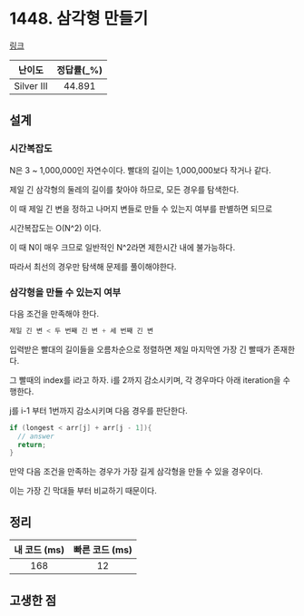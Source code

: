 # 1448. 삼각형 만들기

[링크](https://www.acmicpc.net/problem/1448)

|   난이도   | 정답률(\_%) |
| :--------: | :---------: |
| Silver III |   44.891    |

## 설계

### 시간복잡도

N은 3 ~ 1,000,000인 자연수이다. 빨대의 길이는 1,000,000보다 작거나 같다.

제일 긴 삼각형의 둘레의 길이를 찾아야 하므로, 모든 경우를 탐색한다.

이 때 제일 긴 변을 정하고 나머지 변들로 만들 수 있는지 여부를 판별하면 되므로

시간복잡도는 O(N^2) 이다.

이 때 N이 매우 크므로 일반적인 N^2라면 제한시간 내에 불가능하다.

따라서 최선의 경우만 탐색해 문제를 풀이해야한다.

### 삼각형을 만들 수 있는지 여부

다음 조건을 만족해야 한다.

```cpp
제일 긴 변 < 두 번째 긴 변 + 세 번째 긴 변
```

입력받은 빨대의 길이들을 오름차순으로 정렬하면 제일 마지막엔 가장 긴 빨때가 존재한다.

그 빨때의 index를 i라고 하자. i를 2까지 감소시키며, 각 경우마다 아래 iteration을 수행한다.

j를 i-1 부터 1번까지 감소시키며 다음 경우를 판단한다.

```cpp
if (longest < arr[j] + arr[j - 1]){
  // answer
  return;
}
```

만약 다음 조건을 만족하는 경우가 가장 길게 삼각형을 만들 수 있을 경우이다.

이는 가장 긴 막대들 부터 비교하기 때문이다.

## 정리

| 내 코드 (ms) | 빠른 코드 (ms) |
| :----------: | :------------: |
|     168      |       12       |

## 고생한 점
